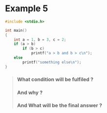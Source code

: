 # Example 5

```c
#include <stdio.h>

int main()
{
    int a = 1, b = 3, c = 2;
    if (a > b)
        if (b > c)
            printf("a > b and b > c\n");
    else
        printf("something else\n");
}
```


> ### What condition will be fulfiled ?
> ###  And why ?
> ### And What will be the final answer ?